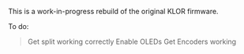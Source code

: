 This is a work-in-progress rebuild of the original KLOR firmware.


To do:
  > Get split working correctly
  > Enable OLEDs
  > Get Encoders working
